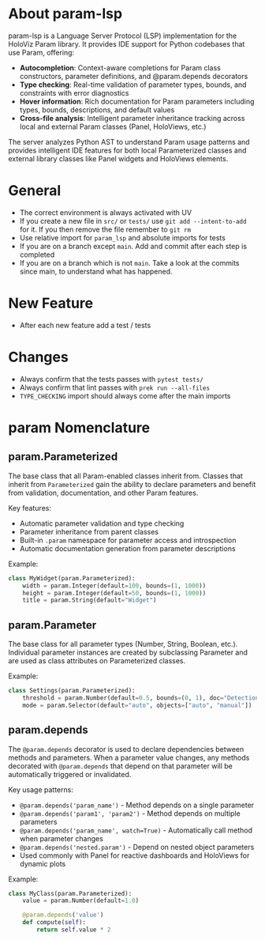# About param-lsp

param-lsp is a Language Server Protocol (LSP) implementation for the HoloViz Param library. It provides IDE support for Python codebases that use Param, offering:

- **Autocompletion**: Context-aware completions for Param class constructors, parameter definitions, and @param.depends decorators
- **Type checking**: Real-time validation of parameter types, bounds, and constraints with error diagnostics
- **Hover information**: Rich documentation for Param parameters including types, bounds, descriptions, and default values
- **Cross-file analysis**: Intelligent parameter inheritance tracking across local and external Param classes (Panel, HoloViews, etc.)

The server analyzes Python AST to understand Param usage patterns and provides intelligent IDE features for both local Parameterized classes and external library classes like Panel widgets and HoloViews elements.

# General

- The correct environment is always activated with UV
- If you create a new file in `src/` or `tests/` use `git add --intent-to-add` for it. If you then remove the file remember to `git rm`
- Use relative import for `param_lsp` and absolute imports for tests
- If you are on a branch except `main`. Add and commit after each step is completed
- If you are on a branch which is not `main`. Take a look at the commits since main, to understand what has happened.

# New Feature

- After each new feature add a test / tests

# Changes

- Always confirm that the tests passes with `pytest tests/`
- Always confirm that lint passes with `prek run --all-files`
- `TYPE_CHECKING` import should always come after the main imports

# param Nomenclature

## param.Parameterized

The base class that all Param-enabled classes inherit from. Classes that inherit from `Parameterized` gain the ability to declare parameters and benefit from validation, documentation, and other Param features.

Key features:

- Automatic parameter validation and type checking
- Parameter inheritance from parent classes
- Built-in `.param` namespace for parameter access and introspection
- Automatic documentation generation from parameter descriptions

Example:

```python
class MyWidget(param.Parameterized):
    width = param.Integer(default=100, bounds=(1, 1000))
    height = param.Integer(default=50, bounds=(1, 1000))
    title = param.String(default="Widget")
```

## param.Parameter

The base class for all parameter types (Number, String, Boolean, etc.). Individual parameter instances are created by subclassing Parameter and are used as class attributes on Parameterized classes.

Example:

```python
class Settings(param.Parameterized):
    threshold = param.Number(default=0.5, bounds=(0, 1), doc="Detection threshold")
    mode = param.Selector(default="auto", objects=["auto", "manual"])
```

## param.depends

The `@param.depends` decorator is used to declare dependencies between methods and parameters. When a parameter value changes, any methods decorated with `@param.depends` that depend on that parameter will be automatically triggered or invalidated.

Key usage patterns:

- `@param.depends('param_name')` - Method depends on a single parameter
- `@param.depends('param1', 'param2')` - Method depends on multiple parameters
- `@param.depends('param_name', watch=True)` - Automatically call method when parameter changes
- `@param.depends('nested.param')` - Depend on nested object parameters
- Used commonly with Panel for reactive dashboards and HoloViews for dynamic plots

Example:

```python
class MyClass(param.Parameterized):
    value = param.Number(default=1.0)

    @param.depends('value')
    def compute(self):
        return self.value * 2
```
